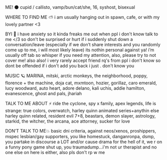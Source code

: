  ME! 🌑
cupid / callisto, vamp/bun/cat/she, 16, syshost, bisexual

WHERE TO FIND ME ⛅️
i am usually hanging out in spawn, cafe, or with my lovely partner <3


BYI 💫
i have anxiety so it kinda freaks me out when ppl i don't know talk to me </3 so don't be surprised or hurt if i suddenly shut down a conversation/leave (especially if we don’t share interests and you randomly come up to me, i will most likely leave) its nothin personal against ya! i’m usually off tab so whisper if you need my attention, also, please try to not cover me! also also! i very rarely accept friend rq's from ppl i don't know so
dont be offended if i don't add you back i just . don't know you





MUSIC 🪐
MARINA, mitski, arctic monkeys, the neighborhood, poppy, florence + the machine, doja cat, mxmtoon, hozier, gorillaz, caro emerald, lucy woodward, auto heart, adore delano, kali uchis, addie hamilton, evanescence, ghost and pals, jhariah 




TALK TO ME ABOUT ⚡️
ride the cyclone, spy x family, apex legends, life is strange: true colors, overwatch, harley quinn animated series+anythin else harley quinn related, resident evil 7+8, beastars, demon slayer, astrology, starkid, the witcher, the arcana, ace attorney, sucker for love





DON’T TALK TO ME💥
basic dni criteria, against neos/xenos, proshippers, mspec lesbian/gay supporters, 
you like homestuck, danganronpa, dsmp, you partake in discourse a LOT and/or cause drama for the hell of it, we r on a funny pony game shut up, you traumadump...i'm not ur therapist and no one else on here is either, also pls don't rp w me
